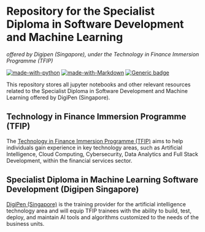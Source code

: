# Repository for the Specialist Diploma in Software Development and Machine Learning
<i>offered by Digipen (Singapore), under the Technology in Finance Immersion Programme (TFIP)</i>

[![made-with-python](https://img.shields.io/badge/Made%20with-Python-blue.svg)](https://www.python.org/)
[![made-with-Markdown](https://img.shields.io/badge/Made%20with-Markdown-1f425f.svg)](http://commonmark.org)
[![Generic badge](https://img.shields.io/badge/STATUS-UNCOMPLETED-yellow)](https://shields.io/)

 This repository stores all jupyter notebooks and other relevant resources related to the Specialist Diploma in Software Development and Machine Learning offered by DigiPen (Singapore).

## Technology in Finance Immersion Programme (TFIP)

The [Technology in Finance Immersion Programme (TFIP)](https://www.ibf.org.sg/programmes/Pages/TFIP.aspx) aims to help individuals gain experience in key technology areas, such as Artificial Intelligence, Cloud Computing, Cybersecurity, Data Analytics and Full Stack Development, within the financial services sector.

## Specialist Diploma in Machine Learning Software Development (Digipen Singapore)

[DigiPen (Singapore)](https://www.digipen.edu.sg/academics/continuing-education/technology-in-finance-immersion-programme) is the training provider for the artificial intelligence technology area and will equip TFIP trainees with the ability to build, test, deploy, and maintain AI tools and algorithms customized to the needs of the business units.
